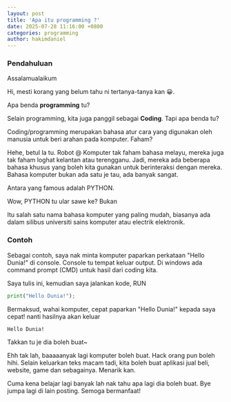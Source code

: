 ```yaml
---
layout: post
title: 'Apa itu programming ?'
date: 2025-07-28 11:16:00 +0800
categories: programming
author: hakimdaniel
---
```


### Pendahuluan

Assalamualaikum

Hi, mesti korang yang belum tahu ni tertanya-tanya kan 😀.

Apa benda **programming** tu?

Selain programming, kita juga panggil sebagai **Coding**.
Tapi apa benda tu?

Coding/programming merupakan bahasa atur cara yang digunakan oleh manusia untuk beri arahan pada komputer. Faham?

Hehe, betul la tu. Robot @ Komputer tak faham bahasa melayu, mereka juga tak faham loghat kelantan atau terengganu.
Jadi, mereka ada beberapa bahasa khusus yang boleh kita gunakan untuk berinteraksi dengan mereka. Bahasa komputer bukan ada satu je tau, ada banyak sangat.

Antara yang famous adalah <span class="bg-warning text-dark px-1 rounded">PYTHON</span>.

Wow, PYTHON tu ular sawe ke?
Bukan

Itu salah satu nama bahasa komputer yang paling mudah, biasanya ada dalam silibus universiti sains komputer atau electrik elektronik.

### Contoh

Sebagai contoh, saya nak minta komputer paparkan perkataan "Hello Dunia!" di console.
Console tu tempat keluar output. Di windows ada command prompt (CMD) untuk hasil dari coding kita.

Saya tulis ini, kemudian saya jalankan kode, RUN
```python
print("Hello Dunia!");
```

Bermaksud, wahai komputer, cepat paparkan "Hello Dunia!" kepada saya cepat!
nanti hasilnya akan keluar
```text
Hello Dunia!
```
 Takkan tu je dia boleh buat~

 Ehh tak lah, baaaaanyak lagi komputer boleh buat. Hack orang pun boleh hihi.
 Selain keluarkan teks macam tadi, kita boleh buat aplikasi jual beli, website, game dan sebagainya.
 Menarik kan.

 Cuma kena belajar lagi banyak lah nak tahu apa lagi dia boleh buat. Bye jumpa lagi di lain posting. Semoga bermanfaat!
